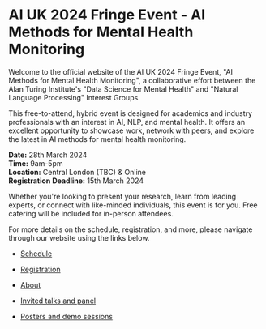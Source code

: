 # AI UK 2024 Fringe Event - AI Methods for Mental Health Monitoring

Welcome to the official website of the AI UK 2024 Fringe Event, "AI Methods for Mental Health Monitoring", a collaborative effort between the Alan Turing Institute's "Data Science for Mental Health" and "Natural Language Processing" Interest Groups.

This free-to-attend, hybrid event is designed for academics and industry professionals with an interest in AI, NLP, and mental health. It offers an excellent opportunity to showcase work, network with peers, and explore the latest in AI methods for mental health monitoring.

**Date:** 28th March 2024  
**Time:** 9am-5pm  
**Location:** Central London (TBC) & Online  
**Registration Deadline:** 15th March 2024

Whether you're looking to present your research, learn from leading experts, or connect with like-minded individuals, this event is for you. Free catering will be included for in-person attendees.

For more details on the schedule, registration, and more, please navigate through our website using the links below.

- [Schedule](schedule.md)
- [Registration](registration.md)
- [About](about.md)


- [Invited talks and panel](invited_talks.md)
- [Posters and demo sessions](posters_and_demos.md)

